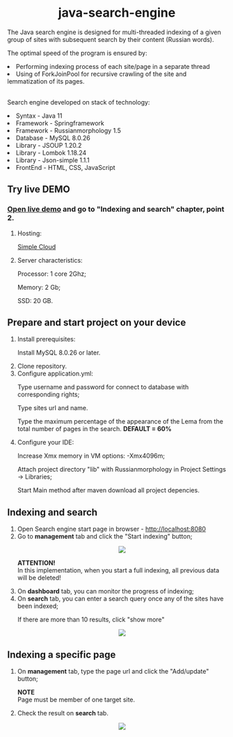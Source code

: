 <h1 align="center">java-search-engine</h1>

<p>The Java search engine is designed for multi-threaded indexing of a given group of sites with subsequent search by their content (Russian words).</p>
<p>The optimal speed of the program is ensured by:</p>
<li>Performing indexing process of each site/page in a separate thread</li> 
<li>Using of ForkJoinPool for recursive crawling of the site and lemmatization of its pages.</li>
<br>
<p>Search engine developed on stack of technology:<p>

<li>Syntax - Java 11</li>
<li>Framework - Springframework</li>
<li>Framework - Russianmorphology 1.5</li>
<li>Database - MySQL 8.0.26</li>
<li>Library - JSOUP 1.20.2</li>
<li>Library - Lombok 1.18.24</li>
<li>Library - Json-simple 1.1.1</li>
<li>FrontEnd - HTML, CSS, JavaScript</li>

<h2 align="left">Try live DEMO</h2>
<h3><a href=http://212.193.49.63:8080>Open live demo</a> and go to "Indexing and search" chapter, point 2.</h3>
<ol>
    <li>Hosting:
    <p><a href=https://simplecloud.ru>Simple Cloud</a></p>
    </li>
    <li>Server characteristics:
    <p>Processor: 1 core 2Ghz;</p>
    <p>Memory: 2 Gb;</p>
    <p>SSD: 20 GB.</b>
    </li>
    </ol>

<h2 align="left">Prepare and start project on your device</h2>
<ol>
<li>Install prerequisites:
<p>Install MySQL 8.0.26 or later.</p>
</li>
<li>Clone repository.</li>
<li>Configure application.yml:
<p>Type username and password for connect to database with corresponding rights;</p>
<p>Type sites url and name.</p>
<p>Type the maximum percentage of the appearance of the Lema from the total number of pages in the search. <b>DEFAULT = 60%</b></p>
</li>
<li>Configure your IDE:
<p>Increase Xmx memory in VM options: -Xmx4096m;</p>
<p>Attach project directory "lib" with Russianmorphology in Project Settings -> Libraries;</p>
<p>Start Main method after maven download all project depencies.</p>
</li>
</ol>

<h2 align="left">Indexing and search</h2>
<ol>
<li>Open Search engine start page in browser - <a href=http://localhost:8080>http://localhost:8080</a>
</li>
<li>Go to <b>management</b> tab and click the "Start indexing" button;
<p align="center">
<img src="https://media.giphy.com/media/BQ1PKKds5zxrc7Gle4/giphy.gif"></p>
<p><b>ATTENTION!</b><br>
In this implementation, when you start a full indexing, all previous data will be deleted!
</p>
</li>
<li>On <b>dashboard</b> tab, you can monitor the progress of indexing;
</li>
<li>On <b>search</b> tab, you can enter a search query once any of the sites have been indexed;
</li>
<p>If there are more than 10 results, click "show more"</p>
<p align="center">
<img src="https://media.giphy.com/media/RPmxRDaOIKcJvyJ4TR/giphy.gif"></p>
</ol>

<h2 align="left">Indexing a specific page</h2>
<ol>
<li>On <b>management</b> tab, type the page url and click the "Add/update" button;
<p><b>NOTE</b><br>
Page must be member of one target site.
</p>
</li>
<li>Check the result on <b>search</b> tab.
<p align="center">
<img src="https://media.giphy.com/media/o0xCsP3HgxTZJUBAg6/giphy.gif"></p>
</li>
</ol>

